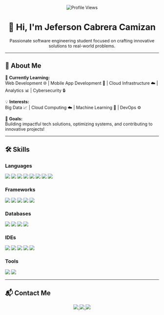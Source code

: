 <p align="center">
  <img src="https://komarev.com/ghpvc/?username=Jeferson11C" alt="Profile Views">
</p>

<h1 align="center">👋 Hi, I'm Jeferson Cabrera Camizan</h1>

<p align="center">
  Passionate software engineering student focused on crafting innovative solutions to real-world problems.
</p>

---

## 🌟 About Me  

🚀 **Currently Learning:**  
Web Development 🌐 | Mobile App Development 📱 | Cloud Infrastructure ☁️ | Analytics 📊 | Cybersecurity 🔒  

💡 **Interests:**  
Big Data 📈 | Cloud Computing ☁️ | Machine Learning 🤖 | DevOps ⚙️  

🎯 **Goals:**  
Building impactful tech solutions, optimizing systems, and contributing to innovative projects!


---

## 🛠️ Skills

### **Languages**
<p>
  <img src="https://img.shields.io/badge/HTML5-E34F26?style=flat&logo=html5&logoColor=white">
  <img src="https://img.shields.io/badge/CSS3-1572B6?style=flat&logo=css3&logoColor=white">
  <img src="https://img.shields.io/badge/JavaScript-F7DF1E?style=flat&logo=javascript&logoColor=black">
  <img src="https://img.shields.io/badge/TypeScript-007ACC?style=flat&logo=typescript&logoColor=white">
  <img src="https://img.shields.io/badge/Java-ED8B00?style=flat&logo=java&logoColor=white">
  <img src="https://img.shields.io/badge/Python-3776AB?style=flat&logo=python&logoColor=white">
  <img src="https://img.shields.io/badge/Dart-0175C2?style=flat&logo=dart&logoColor=white">
  <img src="https://img.shields.io/badge/Kotlin-0095D5?style=flat&logo=kotlin&logoColor=white">
</p>

### **Frameworks**
<p>
  <img src="https://img.shields.io/badge/Spring_Boot-6DB33F?style=flat&logo=springboot&logoColor=white">
  <img src="https://img.shields.io/badge/Angular-DD0031?style=flat&logo=angular&logoColor=white">
  <img src="https://img.shields.io/badge/React-61DAFB?style=flat&logo=react&logoColor=black">
  <img src="https://img.shields.io/badge/PrimeVue-4FC08D?style=flat&logo=vue.js&logoColor=white">
  <img src="https://img.shields.io/badge/Flutter-02569B?style=flat&logo=flutter&logoColor=white">
</p>

### **Databases**
<p>
  <img src="https://img.shields.io/badge/MySQL-00000F?style=flat&logo=mysql&logoColor=white">
  <img src="https://img.shields.io/badge/MongoDB-47A248?style=flat&logo=mongodb&logoColor=white">
  <img src="https://img.shields.io/badge/SQLite-003B57?style=flat&logo=sqlite&logoColor=white">
  <img src="https://img.shields.io/badge/MySQL_Workbench-00758F?style=flat&logo=mysql&logoColor=white">
</p>

### **IDEs**
<p>
  <img src="https://img.shields.io/badge/IntelliJ%20IDEA-000000?style=flat&logo=intellij-idea&logoColor=white">
  <img src="https://img.shields.io/badge/VS_Code-0078D4?style=flat&logo=visual-studio-code&logoColor=white">
  <img src="https://img.shields.io/badge/WebStorm-000000?style=flat&logo=webstorm&logoColor=white">
  <img src="https://img.shields.io/badge/Rider-000000?style=flat&logo=rider&logoColor=white">
  <img src="https://img.shields.io/badge/Android%20Studio-3DDC84?style=flat&logo=android-studio&logoColor=white">
</p>

### **Tools**
<p>
  <img src="https://img.shields.io/badge/Git-F05032?style=flat&logo=git&logoColor=white">
  <img src="https://img.shields.io/badge/Docker-2496ED?style=flat&logo=docker&logoColor=white">
</p>

---


## 📬 Contact Me

<p align="center">
  <a href="https://www.linkedin.com/in/jeferson-cabrera/" target="_blank">
    <img src="https://img.shields.io/badge/-LinkedIn-0077B5?style=flat&logo=linkedin&logoColor=white">
  </a>
  <a href="mailto:jcabreracamizan@gmail.com">
    <img src="https://img.shields.io/badge/-Gmail-D14836?style=flat&logo=gmail&logoColor=white">
  </a>
  <a href="https://wa.me/51986272222" target="_blank">
    <img src="https://img.shields.io/badge/-WhatsApp-25D366?style=flat&logo=whatsapp&logoColor=white">
  </a>
</p>
